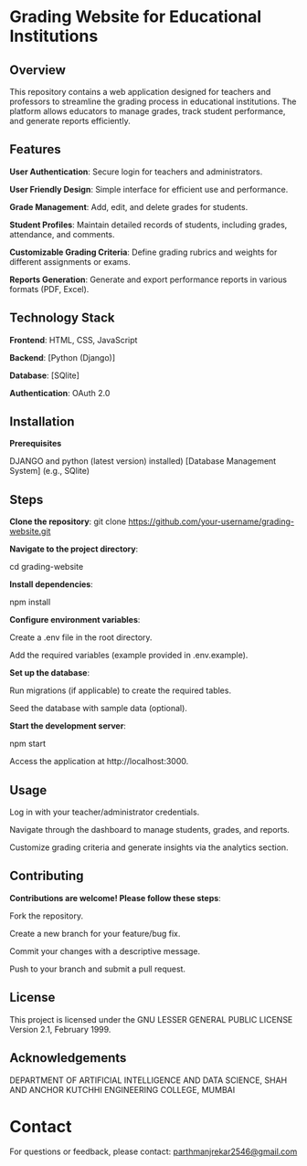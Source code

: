# Grading Website for Educational Institutions

## Overview  

This repository contains a web application designed for teachers and professors to streamline the grading process in educational institutions. The platform allows educators to manage grades, track student performance, and generate reports efficiently.


## Features

****User Authentication****: Secure login for teachers and administrators.

****User Friendly Design****: Simple interface for efficient use and performance.

****Grade Management****: Add, edit, and delete grades for students.

****Student Profiles****: Maintain detailed records of students, including grades, attendance, and comments.

****Customizable Grading Criteria****: Define grading rubrics and weights for different assignments or exams.

****Reports Generation****: Generate and export performance reports in various formats (PDF, Excel).


## Technology Stack

****Frontend****: HTML, CSS, JavaScript

****Backend****: [Python (Django)]

****Database****: [SQlite]

****Authentication****: OAuth 2.0


## Installation

****Prerequisites****

DJANGO and python (latest version) installed)
[Database Management System] (e.g., SQlite)


## Steps

****Clone the repository****: git clone https://github.com/your-username/grading-website.git

****Navigate to the project directory****:

cd grading-website

****Install dependencies****:

npm install

****Configure environment variables****:

Create a .env file in the root directory.

Add the required variables (example provided in .env.example).

****Set up the database****:

Run migrations (if applicable) to create the required tables.

Seed the database with sample data (optional).

****Start the development server****:

npm start

Access the application at http://localhost:3000.


## Usage

Log in with your teacher/administrator credentials.

Navigate through the dashboard to manage students, grades, and reports.

Customize grading criteria and generate insights via the analytics section.


## Contributing

****Contributions are welcome! Please follow these steps****:

Fork the repository.

Create a new branch for your feature/bug fix.

Commit your changes with a descriptive message.

Push to your branch and submit a pull request.


## License

This project is licensed under the GNU LESSER GENERAL PUBLIC LICENSE Version 2.1, February 1999.


## Acknowledgements

 DEPARTMENT OF ARTIFICIAL INTELLIGENCE AND DATA SCIENCE,
 SHAH AND ANCHOR KUTCHHI ENGINEERING COLLEGE, MUMBAI


# Contact

For questions or feedback, please contact: parthmanjrekar2546@gmail.com 

